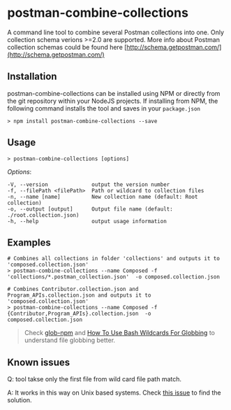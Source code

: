 # postman-combine-collections
A command line tool to combine several Postman collections into one.
Only collection schema verions >=2.0 are supported. More info about Postman collection schemas could be found here [http://schema.getpostman.com/](http://schema.getpostman.com/)

## Installation

postman-combine-collections can be installed using NPM or directly from the git repository within your NodeJS projects. If
installing from NPM, the following command installs the tool and saves in your `package.json`

```terminal
> npm install postman-combine-collections --save
```

## Usage

```terminal
> postman-combine-collections [options]
```
  *Options*:

    -V, --version              output the version number
    -f, --filePath <filePath>  Path or wildcard to collection files
    -n, --name [name]          New collection name (default: Root collection)
    -o, --output [output]      Output file name (default: ./root.collection.json)
    -h, --help                 output usage information

## Examples
```terminal
# Combines all collections in folder 'collections' and outputs it to 'composed.collection.json'
> postman-combine-collections --name Composed -f 'collections/*.postman_collection.json'  -o composed.collection.json
```

```terminal
# Combines Contributor.collection.json and Program_APIs.collection.json and outputs it to 'composed.collection.json'
> postman-combine-collections --name Composed -f  {Contributor,Program_APIs}.collection.json  -o composed.collection.json
```

> Check [glob-npm](https://www.npmjs.com/package/glob) and [How To Use Bash Wildcards For Globbing](https://www.shell-tips.com/bash/wildcards-globbing/) to understand file globbing better.

## Known issues
Q: tool takse only the first file from wild card file path match. 

A: It works in this way on Unix based systems. Check [this issue](https://github.com/Ne4istb/postman-combine-collections/issues/1#issuecomment-379370606) to find the solution.